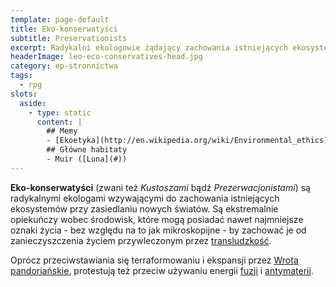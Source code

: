 ```yaml
---
template: page-default
title: Eko-konserwatyści
subtitle: Preservationists
excerpt: Radykalni ekologowie żądający zachowania istniejących ekosystemów
headerImage: leo-eco-conservatives-head.jpg
category: ep-stronnictwa
tags:
  - rpg
slots:
  aside:
    - type: static
      content: |
        ## Memy
        - [Ekoetyka](http://en.wikipedia.org/wiki/Environmental_ethics)
        ## Główne habitaty
        - Muir ([Luna](#))
---
```

**Eko-konserwatyści** (zwani też _Kustoszami_ bądź _Prezerwacjonistami_) są radykalnymi ekologami wzywającymi do zachowania istniejących ekosystemów przy zasiedlaniu nowych światów. Są ekstremalnie opiekuńczy wobec środowisk, które mogą posiadać nawet najmniejsze oznaki życia - bez względu na to jak mikroskopijne - by zachować je od zanieczyszczenia życiem przywleczonym przez [transludzkość](#).

Oprócz przeciwstawiania się terraformowaniu i ekspansji przez [Wrota pandoriańskie](#), protestują też przeciw używaniu energii [fuzji](http://pl.wikipedia.org/wiki/Reakcja_termoj%C4%85drowa) i [antymaterii](http://pl.wikipedia.org/wiki/Antymateria).
